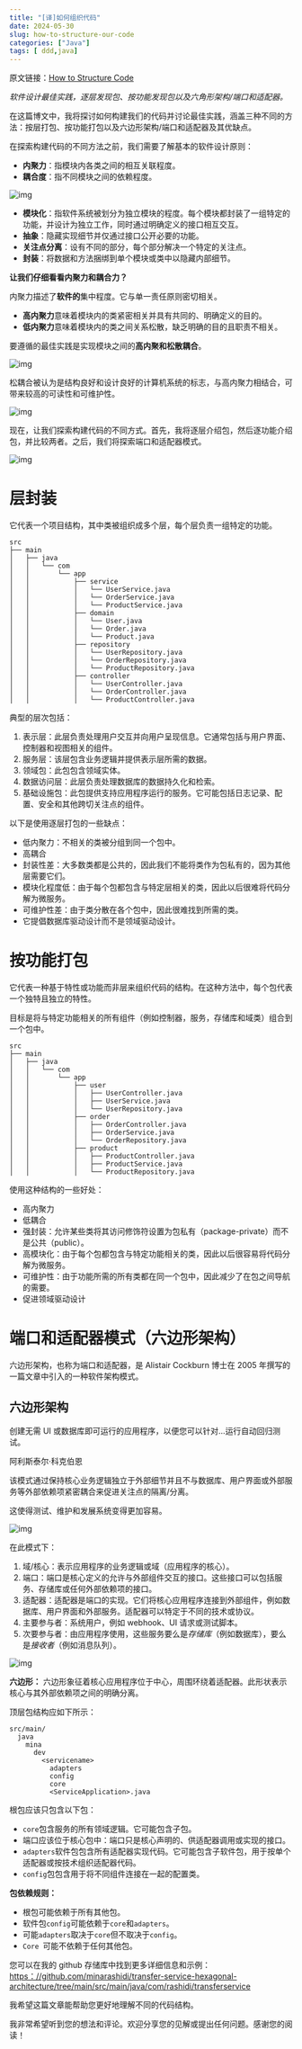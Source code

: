 ```yaml
---
title: "[译]如何组织代码"
date: 2024-05-30
slug: how-to-structure-our-code
categories: ["Java"]
tags: [ ddd,java]
---
```


原文链接：[How to Structure Code](https://medium.com/@minadev/how-to-structure-our-code-b5e7b1c32c21)



*软件设计最佳实践，逐层发现包、按功能发现包以及六角形架构/端口和适配器。*

在这篇博文中，我将探讨如何构建我们的代码并讨论最佳实践，涵盖三种不同的方法：按层打包、按功能打包以及六边形架构/端口和适配器及其优缺点。

在探索构建代码的不同方法之前，我们需要了解基本的软件设计原则：

- **内聚力**：指模块内各类之间的相互关联程度。
- **耦合度**：指不同模块之间的依赖程度。

![img](https://miro.medium.com/v2/resize:fit:884/1*2Q8ye2K8hYRtNOMHWxoOBQ.png)

- **模块化**：指软件系统被划分为独立模块的程度。每个模块都封装了一组特定的功能，并设计为独立工作，同时通过明确定义的接口相互交互。
- **抽象**：隐藏实现细节并仅通过接口公开必要的功能。
- **关注点分离**：设有不同的部分，每个部分解决一个特定的关注点。
- **封装**：将数据和方法捆绑到单个模块或类中以隐藏内部细节。

**让我们仔细看看内聚力和耦合力？**

内聚力描述了**软件的**集中程度。它与单一责任原则密切相关。

- **高内聚力**意味着模块内的类紧密相关并具有共同的、明确定义的目的。
- **低内聚力**意味着模块内的类之间关系松散，缺乏明确的目的且职责不相关。

要遵循的最佳实践是实现模块之间的**高内聚和松散耦合**。

![img](https://miro.medium.com/v2/resize:fit:1400/1*6DpCfIP-T09sZBfxu8G2DA.png)

松耦合被认为是结构良好和设计良好的计算机系统的标志，与高内聚力相结合，可带来较高的可读性和可维护性。

![img](https://miro.medium.com/v2/resize:fit:982/1*WVS54T-5rqEvL7xf1AeADA.png)

现在，让我们探索构建代码的不同方式。首先，我将逐层介绍包，然后逐功能介绍包，并比较两者。之后，我们将探索端口和适配器模式。

![img](https://miro.medium.com/v2/resize:fit:1400/1*fmBZBkeP4RAmM9DwFoynyQ.png)

# 层封装

它代表一个项目结构，其中类被组织成多个层，每个层负责一组特定的功能。

```
src
├── main
│   ├── java
│   │   └── com
│   │       └── app
│   │           ├── service 
│   │           │   └── UserService.java
│   │           │   └── OrderService.java
│   │           │   └── ProductService.java
│   │           ├── domain   
│   │           │   └── User.java
│   │           │   └── Order.java
│   │           │   └── Product.java 
│   │           ├── repository   
│   │           │   └── UserRepository.java
│   │           │   └── OrderRepository.java
│   │           │   └── ProductRepository.java
│   │           ├── controller     
│   │           │   └── UserController.java
│   │           │   └── OrderController.java
│   │           │   └── ProductController.java
```

典型的层次包括：

1. 表示层：此层负责处理用户交互并向用户呈现信息。它通常包括与用户界面、控制器和视图相关的组件。
2. 服务层：该层包含业务逻辑并提供表示层所需的数据。
3. 领域包：此包包含领域实体。
4. 数据访问层：此层负责处理数据库的数据持久化和检索。
5. 基础设施包：此包提供支持应用程序运行的服务。它可能包括日志记录、配置、安全和其他跨切关注点的组件。

以下是使用逐层打包的一些缺点：

- 低内聚力：不相关的类被分组到同一个包中。
- 高耦合
- 封装性差：大多数类都是公共的，因此我们不能将类作为包私有的，因为其他层需要它们。
- 模块化程度低：由于每个包都包含与特定层相关的类，因此以后很难将代码分解为微服务。
- 可维护性差：由于类分散在各个包中，因此很难找到所需的类。
- 它提倡数据库驱动设计而不是领域驱动设计。

# 按功能打包

它代表一种基于特性或功能而非层来组织代码的结构。在这种方法中，每个包代表一个独特且独立的特性。

目标是将与特定功能相关的所有组件（例如控制器，服务，存储库和域类）组合到一个包中。

```
src
├── main
│   ├── java
│   │   └── com
│   │       └── app
│   │           ├── user
│   │           │   ├── UserController.java
│   │           │   ├── UserService.java
│   │           │   └── UserRepository.java
│   │           ├── order
│   │           │   ├── OrderController.java
│   │           │   ├── OrderService.java
│   │           │   └── OrderRepository.java
│   │           ├── product
│   │           │   ├── ProductController.java
│   │           │   ├── ProductService.java
│   │           │   └── ProductRepository.java
```

使用这种结构的一些好处：

- 高内聚力
- 低耦合
- 强封装：允许某些类将其访问修饰符设置为包私有（package-private）而不是公共（public）。
- 高模块化：由于每个包都包含与特定功能相关的类，因此以后很容易将代码分解为微服务。
- 可维护性：由于功能所需的所有类都在同一个包中，因此减少了在包之间导航的需要。
- 促进领域驱动设计

# 端口和适配器模式（六边形架构）

六边形架构，也称为端口和适配器，是 Alistair Cockburn 博士在 2005 年撰写的一篇文章中引入的一种软件架构模式。

## 六边形架构

创建无需 UI 或数据库即可运行的应用程序，以便您可以针对...运行自动回归测试。

阿利斯泰尔·科克伯恩

该模式通过保持核心业务逻辑独立于外部细节并且不与数据库、用户界面或外部服务等外部依赖项紧密耦合来促进关注点的隔离/分离。

这使得测试、维护和发展系统变得更加容易。

![img](https://miro.medium.com/v2/resize:fit:1200/1*wF_VJcN5dpwCQB_sx1z2_w.png)

在此模式下：

1. 域/核心：表示应用程序的业务逻辑或域（应用程序的核心）。
2. 端口：端口是核心定义的允许与外部组件交互的接口。这些接口可以包括服务、存储库或任何外部依赖项的接口。
3. 适配器：适配器是端口的实现。它们将核心应用程序连接到外部组件，例如数据库、用户界面和外部服务。适配器可以特定于不同的技术或协议。
4. 主要参与者：系统用户，例如 webhook、UI 请求或测试脚本。
5. 次要参与者：由应用程序使用，这些服务要么是*存储库*（例如数据库），要么是*接收者*（例如消息队列）。

![img](https://miro.medium.com/v2/resize:fit:716/1*AUdml5HCo92xf8WgHkZfRA.gif)

**六边形：** 六边形象征着核心应用程序位于中心，周围环绕着适配器。此形状表示核心与其外部依赖项之间的明确分离。

顶层包结构应如下所示：

```
src/main/
  java
    mina
      dev
        <servicename>
          adapters
          config
          core
          <ServiceApplication>.java
```

根包应该只包含以下包：

- `core`包含服务的所有领域逻辑。它可能包含子包。
- 端口应该位于核心包中：端口只是核心声明的、供适配器调用或实现的接口。
- `adapters`软件包包含所有适配器实现代码。它可能包含子软件包，用于按单个适配器或按技术组织适配器代码。
- `config`包包含用于将不同组件连接在一起的配置类。

**包依赖规则：**

- 根包可能依赖于所有其他包。
- 软件包`config`可能依赖于`core`和`adapters`。
- 可能`adapters`取决于`core`但不取决于`config`。
- `Core `可能不依赖于任何其他包。

您可以在我的 github 存储库中找到更多详细信息和示例：[https：//github.com/minarashidi/transfer-service-hexagonal-architecture/tree/main/src/main/java/com/rashidi/transferservice](https://github.com/minarashidi/transfer-service-hexagonal-architecture/tree/main/src/main/java/com/rashidi/transferservice)

我希望这篇文章能帮助您更好地理解不同的代码结构。

我非常希望听到您的想法和评论。欢迎分享您的见解或提出任何问题。感谢您的阅读！
